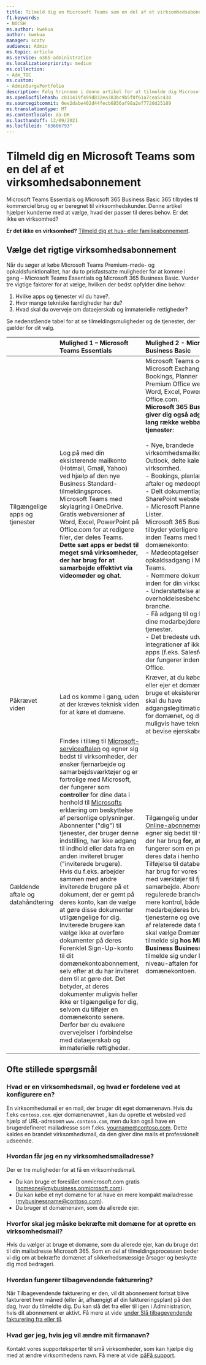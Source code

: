 ```yaml
---
title: Tilmeld dig en Microsoft Teams som en del af et virksomhedsabonnement
f1.keywords:
- NOCSH
ms.author: kwekua
author: kwekua
manager: scotv
audience: Admin
ms.topic: article
ms.service: o365-administration
ms.localizationpriority: medium
ms.collection:
- Adm_TOC
ms.custom:
- AdminSurgePortfolio
description: Følg trinnene i denne artikel for at tilmelde dig Microsoft Teams som en del af et virksomhedsabonnement.
ms.openlocfilehash: c011419f499d832ea383bc9b5f8f61a7cea5c430
ms.sourcegitcommit: 0ee2dabe402d44fecb6856af98a2ef7720d25189
ms.translationtype: MT
ms.contentlocale: da-DK
ms.lasthandoff: 12/09/2021
ms.locfileid: "63606793"
---
```

# <a name="sign-up-for-microsoft-teams-as-part-of-a-business-subscription"></a>Tilmeld dig en Microsoft Teams som en del af et virksomhedsabonnement

Microsoft Teams Essentials og Microsoft 365 Business Basic 365 tilbydes til kommerciel brug og er beregnet til virksomhedskunder. Denne artikel hjælper kunderne med at vælge, hvad der passer til deres behov.  Er det ikke en virksomhed?

**Er det ikke en virksomhed?** [Tilmeld dig et hus- eller familieabonnement](https://go.microsoft.com/fwlink/?linkid=2109398).

## <a name="choosing-the-right-business-subscription"></a>Vælge det rigtige virksomhedsabonnement

Når du søger at købe Microsoft Teams Premium-møde- og opkaldsfunktionalitet, har du to prisfastsatte muligheder for at komme i gang – Microsoft Teams Essentials og Microsoft 365 Business Basic. Vurder tre vigtige faktorer for at vælge, hvilken der bedst opfylder dine behov:

1. Hvilke apps og tjenester vil du have?.
2. Hvor mange tekniske færdigheder har du?  
3. Hvad skal du overveje om dataejerskab og immaterielle rettigheder?

Se nedenstående tabel for at se tilmeldingsmuligheder og de tjenester, der gælder for dit valg.

||**Mulighed 1 – Microsoft Teams Essentials** |**Mulighed 2 - Microsoft 365 Business Basic** |
|:-----|:-----|:-----|
|Tilgængelige apps og tjenester  <br/> |Log på med din eksisterende mailkonto (Hotmail, Gmail, Yahoo) ved hjælp af den nye Business Standard-tilmeldingsproces. Microsoft Teams med skylagring i OneDrive. Gratis webversioner af Word, Excel, PowerPoint på Office.com for at redigere filer, der deles Teams. <br/> **Dette sæt apps er bedst til meget små virksomheder, der har brug for at samarbejde effektivt via videomøder og chat**. |Microsoft Teams og OneDrive. Microsoft Exchange, SharePoint, Bookings, Planner og Lister. Premium Office webversioner af Word, Excel, PowerPoint på Office.com. <br/> **Microsoft 365 Business Basic giver dig også adgang til en lang række webbaserede tjenester**: <br/> <br/> - Nye, brandede virksomhedsmailkonti med Outlook, delte kalendere i din virksomhed. <br/> - Bookings, planlægning af aftaler og mødeoptagelser. <br/> - Delt dokumentlagring og -SharePoint websteder. <br/> - Microsoft Planner og Microsoft Lister. <br/> Microsoft 365 Business Basic tilbyder yderligere tjenester inden Teams med tilmelding til domænekonto: <br/> - Mødeoptagelser og anonym opkaldsadgang i Microsoft Teams. <br/> - Nemmere dokumentdeling inden for din virksomhed. <br/> - Understøttelse af overholdelsesbehovet for din branche. <br/> - Få adgang til og kontrol over dine medarbejderes brug af tjenester. <br/> - Det bredeste udvalg af integrationer af ikke-Microsoft-apps (f.eks. Salesforce, Adobe), der fungerer inden for Teams og Office. <br/> |
|Påkrævet viden  <br/> |Lad os komme i gang, uden at der kræves teknisk viden for at køre et domæne.  <br/> |Kræver, at du køber et domæne eller ejer et domæne. Hvis du vil bruge et eksisterende domæne, skal du have adgangslegitimationsoplysninger for domænet, og du skal muligvis have teknisk viden for at bevise ejerskabet. <br/> |
|Gældende aftale og datahåndtering  <br/> |Findes i tillæg til [Microsoft-serviceaftalen](https://go.microsoft.com/fwlink/p/?linkid=2180702) og egner sig bedst til virksomheder, der ønsker fjernarbejde og samarbejdsværktøjer og er fortrolige med Microsoft, der fungerer som **controller** for dine data i henhold til [Microsofts](https://go.microsoft.com/fwlink/?LinkId=521839) erklæring om beskyttelse af personlige oplysninger. Abonnenter ("dig") til tjenester, der bruger denne indstilling, har ikke adgang til indhold eller data fra en anden inviteret bruger ("inviterede brugere). <br/> Hvis du f.eks. arbejder sammen med andre inviterede brugere på et dokument, der er gemt på deres konto, kan de vælge at gøre disse dokumenter utilgængelige for dig. <br/> Inviterede brugere kan vælge ikke at overføre dokumenter på deres Forenklet Sign-Up-konto til dit domænekontoabonnement, selv efter at du har inviteret dem til at gøre det. Det betyder, at deres dokumenter muligvis heller ikke er tilgængelige for dig, selvom du tilføjer en domænekonto senere. Derfor bør du evaluere overvejelser i forbindelse med dataejerskab og immaterielle rettigheder. <br/> |Tilgængelig under [Microsoft Online-abonnementsaftale](https://go.microsoft.com/fwlink/p/?linkid=2180430) og egner sig bedst til virksomheder, der har brug **for, at Microsoft** fungerer som en [](https://go.microsoft.com/fwlink/p/?linkid=2180314) processor for deres data i henhold til vores Tilføjelse til databeskyttelse og har brug for vores fulde pakke med værktøjer til fjernarbejde og samarbejde. Abonnenter, der er i regulerede brancher eller søger mere kontrol, både over dine medarbejderes brug af tjenesterne og over behandling af relaterede data fra Microsoft, skal vælge Domænekonto tilmelde sig **hos Microsoft Business Business Basic** og tilmelde sig under Enterprise-niveau-aftalen for domænekontoen. <br/> |

## <a name="frequently-asked-questions"></a>Ofte stillede spørgsmål

### <a name="what-is-a-business-email-and-what-are-the-advantages-to-setting-one-up"></a>Hvad er en virksomhedsmail, og hvad er fordelene ved at konfigurere en?

En virksomhedsmail er en mail, der bruger dit eget domænenavn. Hvis du f.eks `contoso.com`. ejer domænenavnet , kan du oprette et websted ved hjælp af URL-adressen `www.contoso.com`, men du kan også have en brugerdefineret mailadresse som f.eks. yourname@contoso.com. Dette kaldes en brandet virksomhedsmail, da den giver dine mails et professionelt udseende.

### <a name="how-do-i-get-a-new-business-email-address"></a>Hvordan får jeg en ny virksomhedsmailadresse?

Der er tre muligheder for at få en virksomhedsmail.

- Du kan bruge et foreslået onmicrosoft.com gratis (someone@mybusiness.onmicrosoft.com).
- Du kan købe et nyt domæne for at have en mere kompakt mailadresse (mybusinessname@contoso.com).
- Du bruger et domænenavn, som du allerede ejer.

### <a name="why-might-i-need-to-verify-my-domain-to-create-a-business-email"></a>Hvorfor skal jeg måske bekræfte mit domæne for at oprette en virksomhedsmail?

Hvis du vælger at bruge et domæne, som du allerede ejer, kan du bruge det til din mailadresse Microsoft 365. Som en del af tilmeldingsprocessen beder vi dig om at bekræfte domænet af sikkerhedsmæssige årsager og beskytte dig mod bedrageri.

### <a name="how-does-recurring-billing-work"></a>Hvordan fungerer tilbagevendende fakturering?

Når Tilbagevendende fakturering er den, vil dit abonnement fortsat blive faktureret hver måned (eller år, afhængigt af din faktureringsplan) på den dag, hvor du tilmeldte dig. Du kan slå det fra eller til igen i Administration, hvis dit abonnement er aktivt. Få mere at vide  [under Slå tilbagevendende fakturering fra eller til](../../commerce/subscriptions/renew-your-subscription.md#turn-recurring-billing-off-or-on).

### <a name="what-do-i-do-if-i-want-to-change-my-business-name"></a>Hvad gør jeg, hvis jeg vil ændre mit firmanavn?


Kontakt vores supporteksperter til små virksomheder, som kan hjælpe dig med at ændre virksomhedens navn. Få mere at vide  [påFå support](../get-help-support.md).

